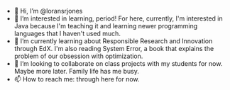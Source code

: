 - 👋 Hi, I’m @loransrjones
- 👀 I’m interested in learning, period! For here, currently, I'm interested in Java because I'm teaching it and learning newer programming languages that I haven't used much.
- 🌱 I’m currently learning about Responsible Research and Innovation through EdX. I'm also reading System Error, a book that explains the problem of our obsession with optimization.
- 💞️ I’m looking to collaborate on class projects with my students for now. Maybe more later. Family life has me busy.
- 📫 How to reach me: through here for now.

<!---
loransrjones/loransrjones is a ✨ special ✨ repository because its `README.md` (this file) appears on your GitHub profile.
You can click the Preview link to take a look at your changes.
--->
